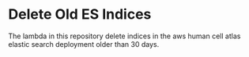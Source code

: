 # Delete Old ES Indices

The lambda in this repository delete indices in the aws human cell atlas elastic search deployment older than 30 days.
